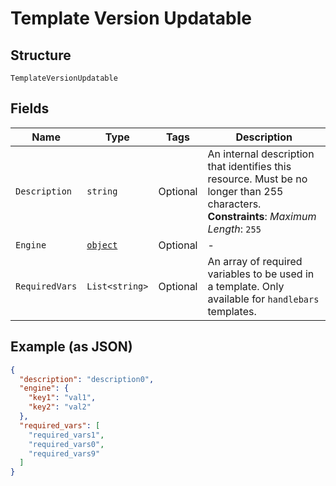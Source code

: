 
# Template Version Updatable

## Structure

`TemplateVersionUpdatable`

## Fields

| Name | Type | Tags | Description |
|  --- | --- | --- | --- |
| `Description` | `string` | Optional | An internal description that identifies this resource. Must be no longer than 255 characters.<br>**Constraints**: *Maximum Length*: `255` |
| `Engine` | [`object`](../../doc/models/m-object-enum.md) | Optional | - |
| `RequiredVars` | `List<string>` | Optional | An array of required variables to be used in a template. Only available for `handlebars` templates. |

## Example (as JSON)

```json
{
  "description": "description0",
  "engine": {
    "key1": "val1",
    "key2": "val2"
  },
  "required_vars": [
    "required_vars1",
    "required_vars0",
    "required_vars9"
  ]
}
```


